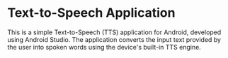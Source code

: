 # Text-to-Speech Application

This is a simple Text-to-Speech (TTS) application for Android, developed using Android Studio. The application converts the input text provided by the user into spoken words using the device's built-in TTS engine.
